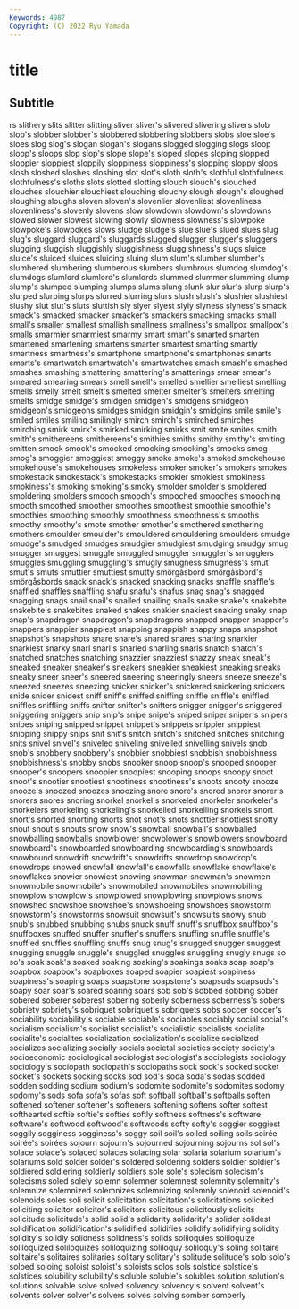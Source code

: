 ```yaml
---
Keywords: 4987
Copyright: (C) 2022 Ryu Yamada
---
```



# title

## Subtitle
rs slithery slits slitter slitting sliver sliver's slivered slivering
slivers slob slob's slobber slobber's slobbered slobbering slobbers slobs sloe
sloe's sloes slog slog's slogan slogan's slogans slogged slogging slogs
sloop sloop's sloops slop slop's slope slope's sloped slopes sloping
slopped sloppier sloppiest sloppily sloppiness sloppiness's slopping sloppy slops slosh
sloshed sloshes sloshing slot slot's sloth sloth's slothful slothfulness slothfulness's
sloths slots slotted slotting slouch slouch's slouched slouches slouchier slouchiest
slouching slouchy slough slough's sloughed sloughing sloughs sloven sloven's slovenlier
slovenliest slovenliness slovenliness's slovenly slovens slow slowdown slowdown's slowdowns slowed
slower slowest slowing slowly slowness slowness's slowpoke slowpoke's slowpokes slows
sludge sludge's slue slue's slued slues slug slug's sluggard sluggard's
sluggards slugged slugger slugger's sluggers slugging sluggish sluggishly sluggishness sluggishness's
slugs sluice sluice's sluiced sluices sluicing sluing slum slum's slumber
slumber's slumbered slumbering slumberous slumbers slumbrous slumdog slumdog's slumdogs slumlord
slumlord's slumlords slummed slummer slumming slump slump's slumped slumping slumps
slums slung slunk slur slur's slurp slurp's slurped slurping slurps
slurred slurring slurs slush slush's slushier slushiest slushy slut slut's
sluts sluttish sly slyer slyest slyly slyness slyness's smack smack's
smacked smacker smacker's smackers smacking smacks small small's smaller smallest
smallish smallness smallness's smallpox smallpox's smalls smarmier smarmiest smarmy smart
smart's smarted smarten smartened smartening smartens smarter smartest smarting smartly
smartness smartness's smartphone smartphone's smartphones smarts smarts's smartwatch smartwatch's smartwatches
smash smash's smashed smashes smashing smattering smattering's smatterings smear smear's
smeared smearing smears smell smell's smelled smellier smelliest smelling smells
smelly smelt smelt's smelted smelter smelter's smelters smelting smelts smidge
smidge's smidgen smidgen's smidgens smidgeon smidgeon's smidgeons smidges smidgin smidgin's
smidgins smile smile's smiled smiles smiling smilingly smirch smirch's smirched
smirches smirching smirk smirk's smirked smirking smirks smit smite smites
smith smith's smithereens smithereens's smithies smiths smithy smithy's smiting smitten
smock smock's smocked smocking smocking's smocks smog smog's smoggier smoggiest
smoggy smoke smoke's smoked smokehouse smokehouse's smokehouses smokeless smoker smoker's
smokers smokes smokestack smokestack's smokestacks smokier smokiest smokiness smokiness's smoking
smoking's smoky smolder smolder's smoldered smoldering smolders smooch smooch's smooched
smooches smooching smooth smoothed smoother smoothes smoothest smoothie smoothie's smoothies
smoothing smoothly smoothness smoothness's smooths smoothy smoothy's smote smother smother's
smothered smothering smothers smoulder smoulder's smouldered smouldering smoulders smudge smudge's
smudged smudges smudgier smudgiest smudging smudgy smug smugger smuggest smuggle
smuggled smuggler smuggler's smugglers smuggles smuggling smuggling's smugly smugness smugness's
smut smut's smuts smuttier smuttiest smutty smörgåsbord smörgåsbord's smörgåsbords snack
snack's snacked snacking snacks snaffle snaffle's snaffled snaffles snaffling snafu
snafu's snafus snag snag's snagged snagging snags snail snail's snailed
snailing snails snake snake's snakebite snakebite's snakebites snaked snakes snakier
snakiest snaking snaky snap snap's snapdragon snapdragon's snapdragons snapped snapper
snapper's snappers snappier snappiest snapping snappish snappy snaps snapshot snapshot's
snapshots snare snare's snared snares snaring snarkier snarkiest snarky snarl
snarl's snarled snarling snarls snatch snatch's snatched snatches snatching snazzier
snazziest snazzy sneak sneak's sneaked sneaker sneaker's sneakers sneakier sneakiest
sneaking sneaks sneaky sneer sneer's sneered sneering sneeringly sneers sneeze
sneeze's sneezed sneezes sneezing snicker snicker's snickered snickering snickers snide
snider snidest sniff sniff's sniffed sniffing sniffle sniffle's sniffled sniffles
sniffling sniffs snifter snifter's snifters snigger snigger's sniggered sniggering sniggers
snip snip's snipe snipe's sniped sniper sniper's snipers snipes sniping
snipped snippet snippet's snippets snippier snippiest snipping snippy snips snit
snit's snitch snitch's snitched snitches snitching snits snivel snivel's sniveled
sniveling snivelled snivelling snivels snob snob's snobbery snobbery's snobbier snobbiest
snobbish snobbishness snobbishness's snobby snobs snooker snoop snoop's snooped snooper
snooper's snoopers snoopier snoopiest snooping snoops snoopy snoot snoot's snootier
snootiest snootiness snootiness's snoots snooty snooze snooze's snoozed snoozes snoozing
snore snore's snored snorer snorer's snorers snores snoring snorkel snorkel's
snorkeled snorkeler snorkeler's snorkelers snorkeling snorkeling's snorkelled snorkelling snorkels snort
snort's snorted snorting snorts snot snot's snots snottier snottiest snotty
snout snout's snouts snow snow's snowball snowball's snowballed snowballing snowballs
snowblower snowblower's snowblowers snowboard snowboard's snowboarded snowboarding snowboarding's snowboards snowbound
snowdrift snowdrift's snowdrifts snowdrop snowdrop's snowdrops snowed snowfall snowfall's snowfalls
snowflake snowflake's snowflakes snowier snowiest snowing snowman snowman's snowmen snowmobile
snowmobile's snowmobiled snowmobiles snowmobiling snowplow snowplow's snowplowed snowplowing snowplows snows
snowshed snowshoe snowshoe's snowshoeing snowshoes snowstorm snowstorm's snowstorms snowsuit snowsuit's
snowsuits snowy snub snub's snubbed snubbing snubs snuck snuff snuff's
snuffbox snuffbox's snuffboxes snuffed snuffer snuffer's snuffers snuffing snuffle snuffle's
snuffled snuffles snuffling snuffs snug snug's snugged snugger snuggest snugging
snuggle snuggle's snuggled snuggles snuggling snugly snugs so so's soak
soak's soaked soaking soaking's soakings soaks soap soap's soapbox soapbox's
soapboxes soaped soapier soapiest soapiness soapiness's soaping soaps soapstone soapstone's
soapsuds soapsuds's soapy soar soar's soared soaring soars sob sob's
sobbed sobbing sober sobered soberer soberest sobering soberly soberness soberness's
sobers sobriety sobriety's sobriquet sobriquet's sobriquets sobs soccer soccer's sociability
sociability's sociable sociable's sociables sociably social social's socialism socialism's socialist
socialist's socialistic socialists socialite socialite's socialites socialization socialization's socialize socialized
socializes socializing socially socials societal societies society society's socioeconomic sociological
sociologist sociologist's sociologists sociology sociology's sociopath sociopath's sociopaths sock sock's
socked socket socket's sockets socking socks sod sod's soda soda's
sodas sodded sodden sodding sodium sodium's sodomite sodomite's sodomites sodomy
sodomy's sods sofa sofa's sofas soft softball softball's softballs soften
softened softener softener's softeners softening softens softer softest softhearted softie
softie's softies softly softness softness's software software's softwood softwood's softwoods
softy softy's soggier soggiest soggily sogginess sogginess's soggy soil soil's
soiled soiling soils soirée soirée's soirées sojourn sojourn's sojourned sojourning
sojourns sol sol's solace solace's solaced solaces solacing solar solaria
solarium solarium's solariums sold solder solder's soldered soldering solders soldier
soldier's soldiered soldiering soldierly soldiers sole sole's solecism solecism's solecisms
soled solely solemn solemner solemnest solemnity solemnity's solemnize solemnized solemnizes
solemnizing solemnly solenoid solenoid's solenoids soles soli solicit solicitation solicitation's
solicitations solicited soliciting solicitor solicitor's solicitors solicitous solicitously solicits solicitude
solicitude's solid solid's solidarity solidarity's solider solidest solidification solidification's solidified
solidifies solidify solidifying solidity solidity's solidly solidness solidness's solids soliloquies
soliloquize soliloquized soliloquizes soliloquizing soliloquy soliloquy's soling solitaire solitaire's solitaires
solitaries solitary solitary's solitude solitude's solo solo's soloed soloing soloist
soloist's soloists solos sols solstice solstice's solstices solubility solubility's soluble
soluble's solubles solution solution's solutions solvable solve solved solvency solvency's
solvent solvent's solvents solver solver's solvers solves solving somber somberly

